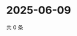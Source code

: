 # 2025-06-09

共 0 条

<!-- BEGIN ZHIHUQUESTIONS -->
<!-- 最后更新时间 Mon Jun 09 2025 10:51:44 GMT+0800 (China Standard Time) -->

<!-- END ZHIHUQUESTIONS -->
